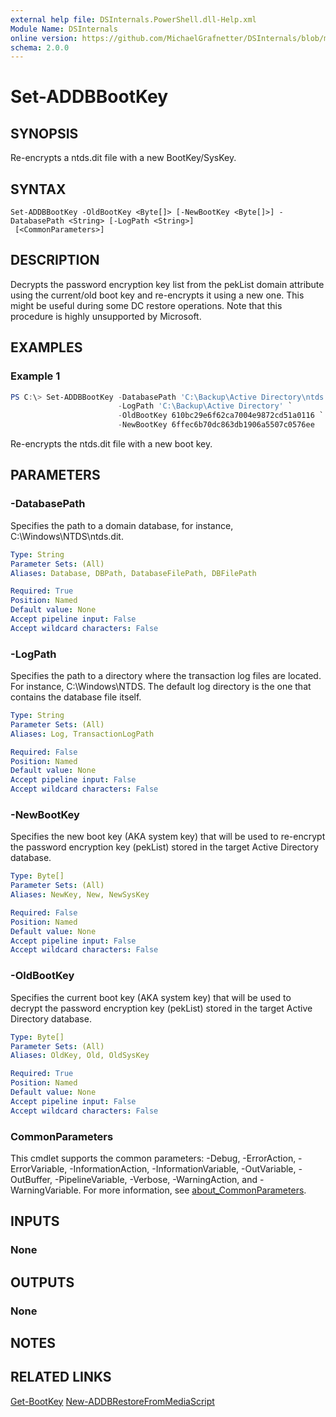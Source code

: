 ```yaml
---
external help file: DSInternals.PowerShell.dll-Help.xml
Module Name: DSInternals
online version: https://github.com/MichaelGrafnetter/DSInternals/blob/master/Documentation/PowerShell/Set-ADDBBootKey.md
schema: 2.0.0
---
```


# Set-ADDBBootKey

## SYNOPSIS
Re-encrypts a ntds.dit file with a new BootKey/SysKey.

## SYNTAX

```
Set-ADDBBootKey -OldBootKey <Byte[]> [-NewBootKey <Byte[]>] -DatabasePath <String> [-LogPath <String>]
 [<CommonParameters>]
```

## DESCRIPTION
Decrypts the password encryption key list from the pekList domain attribute using the current/old boot key and re-encrypts it using a new one. This might be useful during some DC restore operations. Note that this procedure is highly unsupported by Microsoft.

## EXAMPLES

### Example 1
```powershell
PS C:\> Set-ADDBBootKey -DatabasePath 'C:\Backup\Active Directory\ntds.dit' `
                        -LogPath 'C:\Backup\Active Directory' `
                        -OldBootKey 610bc29e6f62ca7004e9872cd51a0116 `
                        -NewBootKey 6ffec6b70dc863db1906a5507c0576ee
```

Re-encrypts the ntds.dit file with a new boot key.

## PARAMETERS

### -DatabasePath
Specifies the path to a domain database, for instance, C:\Windows\NTDS\ntds.dit.

```yaml
Type: String
Parameter Sets: (All)
Aliases: Database, DBPath, DatabaseFilePath, DBFilePath

Required: True
Position: Named
Default value: None
Accept pipeline input: False
Accept wildcard characters: False
```

### -LogPath
Specifies the path to a directory where the transaction log files are located. For instance, C:\Windows\NTDS. The default log directory is the one that contains the database file itself.

```yaml
Type: String
Parameter Sets: (All)
Aliases: Log, TransactionLogPath

Required: False
Position: Named
Default value: None
Accept pipeline input: False
Accept wildcard characters: False
```

### -NewBootKey
Specifies the new boot key (AKA system key) that will be used to re-encrypt the password encryption key (pekList) stored in the target Active Directory database.

```yaml
Type: Byte[]
Parameter Sets: (All)
Aliases: NewKey, New, NewSysKey

Required: False
Position: Named
Default value: None
Accept pipeline input: False
Accept wildcard characters: False
```

### -OldBootKey
Specifies the current boot key (AKA system key) that will be used to decrypt the password encryption key (pekList) stored in the target Active Directory database.

```yaml
Type: Byte[]
Parameter Sets: (All)
Aliases: OldKey, Old, OldSysKey

Required: True
Position: Named
Default value: None
Accept pipeline input: False
Accept wildcard characters: False
```

### CommonParameters
This cmdlet supports the common parameters: -Debug, -ErrorAction, -ErrorVariable, -InformationAction, -InformationVariable, -OutVariable, -OutBuffer, -PipelineVariable, -Verbose, -WarningAction, and -WarningVariable. For more information, see [about_CommonParameters](http://go.microsoft.com/fwlink/?LinkID=113216).

## INPUTS

### None

## OUTPUTS

### None

## NOTES

## RELATED LINKS

[Get-BootKey](Get-BootKey.md)
[New-ADDBRestoreFromMediaScript](New-ADDBRestoreFromMediaScript.md)
